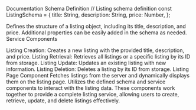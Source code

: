 Documentation
Schema Definition
// Listing schema definition
const ListingSchema = {
  title: String,
  description: String,
  price: Number,
};

Defines the structure of a listing object, including its title, description, and price.
Additional properties can be easily added in the schema as needed.
Service Components

Listing Creation: Creates a new listing with the provided title, description, and price.
Listing Retrieval: Retrieves all listings or a specific listing by its ID from storage.
Listing Update: Updates an existing listing with new information.
Listing Deletion: Deletes a listing by its ID from storage.
Listing Page Component
Fetches listings from the server and dynamically displays them on the listing page.
Utilizes the defined schema and service components to interact with the listing data.
These components work together to provide a complete listing service, allowing users to create, retrieve, update, and delete listings effectively.